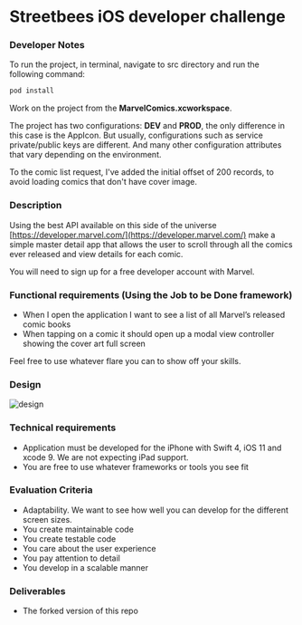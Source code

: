 # Streetbees iOS developer challenge 

### Developer Notes
To run the project, in terminal, navigate to src directory and run the following command:

```bash
pod install
```

Work on the project from the **MarvelComics.xcworkspace**.

The project has two configurations: **DEV** and **PROD**, the only difference in this case is the AppIcon. But usually, configurations such as service private/public keys are different. And many other configuration attributes that vary depending on the environment.

To the comic list request, I've added the initial offset of 200 records, to avoid loading comics that don't have cover image. 

### Description
Using the best API available on this side of the universe [https://developer.marvel.com/](https://developer.marvel.com/) make a simple master detail app that allows the user to scroll through all the comics ever released and view details for each comic.

You will need to sign up for a free developer account with Marvel.

### Functional requirements (Using the Job to be Done framework)

- When I open the application I want to see a list of all Marvel’s released comic books
- When tapping on a comic it should open up a modal view controller showing the cover art full screen

Feel free to use whatever flare you can to show off your skills.

### Design

![design](design.png)
### Technical requirements
- Application must be developed for the iPhone with Swift 4, iOS 11 and xcode 9. We are not expecting iPad support.
- You are free to use whatever frameworks or tools you see fit

### Evaluation Criteria
- Adaptability. We want to see how well you can develop for the different screen sizes.
- You create maintainable code
- You create testable code
- You care about the user experience
- You pay attention to detail
- You develop in a scalable manner

### Deliverables
- The forked version of this repo
